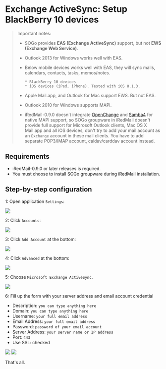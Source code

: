# Exchange ActiveSync: Setup BlackBerry 10 devices

> Important notes:
>
> * SOGo provides __EAS (Exchange ActiveSync)__ support, but not __EWS
>   (Exchange Web Service)__.
>
> * Outlook 2013 for Windows works well with EAS.
>
> * Below mobile devices works well with EAS, they will sync mails, calendars,
>   contacts, tasks, memos/notes.
>
>       * BlackBerry 10 devices
>       * iOS devices (iPad, iPhone). Tested with iOS 8.1.3.
>
> * Apple Mail.app, and Outlook for Mac support EWS. But not EAS.
> * Outlook 2010 for Windows supports MAPI.
> * iRedMail-0.9.0 doesn't integrate [OpenChange](http://www.openchange.org) and
>   [Samba4](http://www.samba.org) for native MAPI support, so SOGo groupware
>   in iRedMail doesn't provide full support for Microsoft Outlook clients,
>   Mac OS X Mail.app and all iOS devices, don't try to add your mail account
>   as an `Exchange` account in these mail clients. You have to add separate
>   POP3/IMAP account, caldav/carddav account instead.

## Requirements

* iRedMail-0.9.0 or later releases is required.
* You must choose to install SOGo groupware during iRedMail installation.

## Step-by-step configuration

1: Open application `Settings`:

![](./images/sogo/bb10.settings.png)

2: Click `Accounts`:

![](./images/sogo/bb10.settings.accounts.png)

3: Click `Add Account` at the bottom:

![](./images/sogo/bb10.settings.accounts.list.png)

4: Click `Advanced` at the bottom:

![](./images/sogo/bb10.settings.add.account.png)

5: Choose `Microsoft Exchange ActiveSync`.

![](./images/sogo/bb10.add.exchange.png)

6: Fill up the form with your server address and email account credential

* Description: `you can type anything here`
* Domain: `you can type anything here`
* Username: `your full email address`
* Email Address: `your full email address`
* Password: `password of your email account`
* Server Address: `your server name or IP address`
* Port: `443`
* Use SSL: checked

![](./images/sogo/bb10.exchange.1.png)
![](./images/sogo/bb10.exchange.2.png)

That's all.
